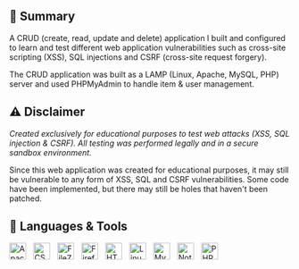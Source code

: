 ## 📃 Summary
<p>
  A CRUD (create, read, update and delete) application I built and configured to learn and test different web application vulnerabilities such as cross-site scripting (XSS), SQL injections and CSRF (cross-site request forgery).
</p>

<p>
  The CRUD application was built as a LAMP (Linux, Apache, MySQL, PHP) server and used PHPMyAdmin to handle item & user management.
</p>

## ⚠️ Disclaimer
<p>
  <i>Created exclusively for educational purposes to test web attacks (XSS, SQL injection & CSRF). All testing was performed legally and in a secure sandbox environment.</i>
</p>

<p>
  Since this web application was created for educational purposes, it may still be vulnerable to any form of XSS, SQL and CSRF vulnerabilities. Some code have been implemented, but there may still be holes that haven't been patched.
</p>

## 🧰 Languages & Tools

<img align="left" alt="Apache" title="Apache" width="30px" style="padding-right:10px;" src="https://cdn.jsdelivr.net/gh/devicons/devicon@latest/icons/apache/apache-original.svg"/>
<img align="left" alt="CSS3" title="CSS3" width="30px" style="padding-right:10px;" src="https://cdn.jsdelivr.net/gh/devicons/devicon@latest/icons/css3/css3-original.svg"/>
<img align="left" alt="FileZila" title="FileZila" width="30px" style="padding-right:10px;" src="https://cdn.jsdelivr.net/gh/devicons/devicon@latest/icons/filezilla/filezilla-original.svg"/>
<img align="left" alt="Firefox" title="Firefox" width="30px" style="padding-right:10px;" src="https://cdn.jsdelivr.net/gh/devicons/devicon@latest/icons/firefox/firefox-original.svg"/>
<img align="left" alt="HTML5" title="HTML5" width="30px" style="padding-right:10px;" src="https://cdn.jsdelivr.net/gh/devicons/devicon@latest/icons/html5/html5-original.svg"/>
<img align="left" alt="Linux" title="Linux" width="30px" style="padding-right:10px;" src="https://cdn.jsdelivr.net/gh/devicons/devicon@latest/icons/linux/linux-original.svg"/>
<img align="left" alt="MySQL" title="MySQL" width="30px" style="padding-right:10px;" src="https://cdn.jsdelivr.net/gh/devicons/devicon@latest/icons/mysql/mysql-original.svg"/>
<img align="left" alt="Notion" title="Notion" width="30px" style="padding-right:10px;" src="https://cdn.jsdelivr.net/gh/devicons/devicon@latest/icons/notion/notion-original.svg"/>
<img align="left" alt="PHP" title="PHP" width="30px" style="padding-right:10px;" src="https://cdn.jsdelivr.net/gh/devicons/devicon@latest/icons/php/php-original.svg"/>
